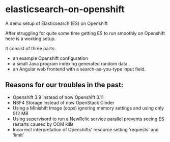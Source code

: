 # elasticsearch-on-openshift
A demo setup of Elasticsearch (ES) on Openshift 

After struggling for quite some time getting ES to run smoothly on Openshift here is a working setup.

It consist of three parts: 
* an example Openshift configuration
* a small Java program indexing generated random data 
* an Angular web frontend with a search-as-you-type input field. 

## Reasons for our troubles in the past:

* Openshift 3.9 instead of now Openshift 3.11
* NSF4 Storage instead of now OpenStack Cinder
* Using a Minishift Image (oops) ignoring memory settings and using only 512 MB 
* Using supervisord to run a NewRelic service parallel prevents seeing ES restarts caused by OOM kills
* Incorrect interpretation of Openshifts' resource setting ‘requests’ and ‘limit’
